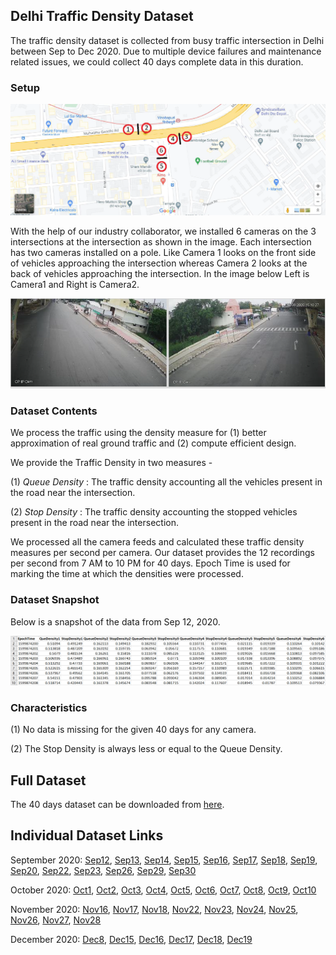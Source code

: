 ## Delhi Traffic Density Dataset

The traffic density dataset is collected from busy traffic intersection in Delhi between Sep to Dec 2020. 
Due to multiple device failures and maintenance related issues, we could collect 40 days complete data in this duration.

### Setup

![Location](assets/location.png)

With the help of our industry collaborator, we installed 6 cameras on the 3 intersections at the intersection as shown in the image.
Each intersection has two cameras installed on a pole. 
Like Camera 1 looks on the front side of vehicles approaching the intersection 
whereas Camera 2 looks at the back of vehicles approaching the intersection. 
In the image below Left is Camera1 and Right is Camera2.

![Cameras](assets/camera.png)


### Dataset Contents

We process the traffic using the density measure for 
(1) better approximation of real ground traffic and 
(2) compute efficient design.

We provide the Traffic Density in two measures -

(1) _Queue Density_ : The traffic density accounting all the vehicles present in the road near the intersection.

(2) _Stop Density_ : The traffic density accounting the stopped vehicles present in the road near the intersection.

We processed all the camera feeds and calculated these traffic density measures per second per camera.
Our dataset provides the 12 recordings per second from 7 AM to 10 PM for 40 days. Epoch Time is used for marking the time at which the densities were processed. 

### Dataset Snapshot

Below is a snapshot of the data from Sep 12, 2020.

![Sample](assets/sampledata.png)

### Characteristics

(1) No data is missing for the given 40 days for any camera.

(2) The Stop Density is always less or equal to the Queue Density.

## Full Dataset

The 40 days dataset can be downloaded from [here](DelhiTrafficDensityDataset.zip).

## Individual Dataset Links

September 2020: [Sep12](dataset/Sep12.csv.gz), [Sep13](dataset/Sep13.csv.gz), [Sep14](dataset/Sep14.csv.gz), [Sep15](dataset/Sep15.csv.gz), [Sep16](dataset/Sep16.csv.gz), [Sep17](dataset/Sep17.csv.gz), [Sep18](dataset/Sep18.csv.gz), [Sep19](dataset/Sep19.csv.gz), [Sep20](dataset/Sep20.csv.gz), [Sep22](dataset/Sep22.csv.gz), [Sep23](dataset/Sep23.csv.gz), [Sep26](dataset/Sep26.csv.gz), [Sep29](dataset/Sep29.csv.gz), [Sep30](dataset/Sep30.csv.gz)

October 2020: [Oct1](dataset/Oct1.csv.gz), [Oct2](dataset/Oct2.csv.gz), [Oct3](dataset/Oct3.csv.gz), [Oct4](dataset/Oct4.csv.gz), [Oct5](dataset/Oct5.csv.gz), [Oct6](dataset/Oct6.csv.gz), [Oct7](dataset/Oct7.csv.gz), [Oct8](dataset/Oct8.csv.gz), [Oct9](dataset/Oct9.csv.gz), [Oct10](dataset/Oct10.csv.gz)

November 2020: [Nov16](dataset/Nov16.csv.gz), [Nov17](dataset/Nov17.csv.gz), [Nov18](dataset/Nov18.csv.gz), [Nov22](dataset/Nov22.csv.gz), [Nov23](dataset/Nov23.csv.gz), [Nov24](dataset/Nov24.csv.gz), [Nov25](dataset/Nov25.csv.gz), [Nov26](dataset/Nov26.csv.gz), [Nov27](dataset/Nov27.csv.gz), [Nov28](dataset/Nov28.csv.gz)

December 2020: [Dec8](dataset/Dec8.csv.gz), [Dec15](dataset/Dec15.csv.gz), [Dec16](dataset/Dec16.csv.gz), [Dec17](dataset/Dec17.csv.gz), [Dec18](dataset/Dec18.csv.gz), [Dec19](dataset/Dec19.csv.gz)
